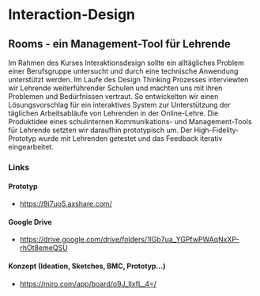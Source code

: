 # Interaction-Design

## Rooms - ein Management-Tool für Lehrende

Im Rahmen des Kurses Interaktionsdesign sollte ein alltägliches Problem einer Berufsgruppe untersucht und durch eine technische Anwendung unterstützt werden. Im Laufe des Design Thinking Prozesses interviewten wir Lehrende weiterführender Schulen und machten uns mit ihren Problemen und Bedürfnissen vertraut.
So entwickelten wir einen Lösungsvorschlag für ein interaktives System zur Unterstützung der täglichen Arbeitsabläufe von Lehrenden in der Online-Lehre. Die Produktidee eines schulinternen Kommunikations- und Management-Tools für Lehrende setzten wir daraufhin prototypisch um. Der High-Fidelity-Prototyp wurde mit Lehrenden getestet und das Feedback iterativ eingearbeitet. 
<br>

### Links

#### Prototyp
- https://9i7uo5.axshare.com/


#### Google Drive
- https://drive.google.com/drive/folders/1lGb7ua_YGPfwPWAqNxXP-rhOt8emeQSU

#### Konzept (Ideation, Sketches, BMC, Prototyp...)
- https://miro.com/app/board/o9J_llxfL_4=/
